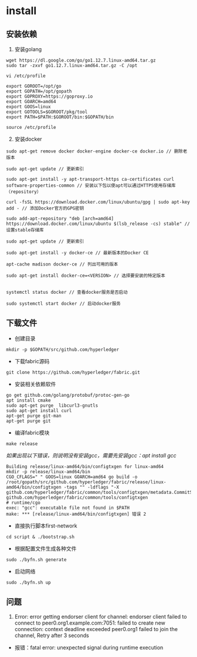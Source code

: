 # install

## 安装依赖

1. 安装golang

```
wget https://dl.google.com/go/go1.12.7.linux-amd64.tar.gz
sudo tar -zxvf go1.12.7.linux-amd64.tar.gz -C /opt

vi /etc/profile

export GOROOT=/opt/go
export GOPATH=/opt/gopath
export GOPROXY=https://goproxy.io
export GOARCH=amd64
export GOOS=linux
export GOTOOLS=$GOROOT/pkg/tool
export PATH=$PATH:$GOROOT/bin:$GOPATH/bin

source /etc/profile
```

2. 安装docker

```
sudo apt-get remove docker docker-engine docker-ce docker.io // 删除老版本

sudo apt-get update // 更新索引

sudo apt-get install -y apt-transport-https ca-certificates curl software-properties-common // 安装以下包以使apt可以通过HTTPS使用存储库（repository）

curl -fsSL https://download.docker.com/linux/ubuntu/gpg | sudo apt-key add - // 添加Docker官方的GPG密钥

sudo add-apt-repository "deb [arch=amd64] https://download.docker.com/linux/ubuntu $(lsb_release -cs) stable" // 设置stable存储库

sudo apt-get update // 更新索引

sudo apt-get install -y docker-ce // 最新版本的Docker CE

apt-cache madison docker-ce // 列出可用的版本

sudo apt-get install docker-ce=<VERSION> // 选择要安装的特定版本


systemctl status docker // 查看docker服务是否启动

sudo systemctl start docker // 启动docker服务
```

## 下载文件

- 创建目录

`mkdir -p $GOPATH/src/github.com/hyperledger`

- 下载fabric源码

`git clone https://github.com/hyperledger/fabric.git`

- 安装相关依赖软件

```
go get github.com/golang/protobuf/protoc-gen-go
apt install cmake
sudo apt-get purge  libcurl3-gnutls
sudo apt-get install curl
apt-get purge git-man
apt-get purge git
```

- 编译fabric模块

`make release`

*如果出现以下错误，则说明没有安装gcc，需要先安装gcc：apt install gcc*
```
Building release/linux-amd64/bin/configtxgen for linux-amd64
mkdir -p release/linux-amd64/bin
CGO_CFLAGS=" " GOOS=linux GOARCH=amd64 go build -o /root/gopath/src/github.com/hyperledger/fabric/release/linux-amd64/bin/configtxgen -tags "" -ldflags "-X github.com/hyperledger/fabric/common/tools/configtxgen/metadata.CommitSHA=e91c57c" github.com/hyperledger/fabric/common/tools/configtxgen
# runtime/cgo
exec: "gcc": executable file not found in $PATH
make: *** [release/linux-amd64/bin/configtxgen] 错误 2
```

- 直接执行脚本first-network

`cd script & ./bootstrap.sh`

- 根据配置文件生成各种文件

`sudo ./byfn.sh generate`

- 启动网络

`sudo ./byfn.sh up`

## 问题

1. Error: error getting endorser client for channel: endorser client failed to connect to peer0.org1.example.com:7051: failed to create new connection: context deadline exceeded peer0.org1 failed to join the channel, Retry after 3 seconds

- 报错：fatal error: unexpected signal during runtime execution


```

```
